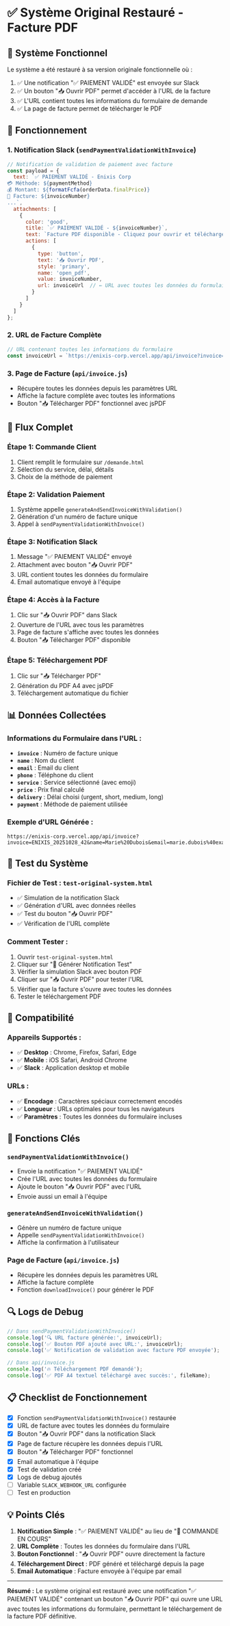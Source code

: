 # ✅ Système Original Restauré - Facture PDF

## 🎯 Système Fonctionnel

Le système a été restauré à sa version originale fonctionnelle où :
1. ✅ Une notification "✅ PAIEMENT VALIDÉ" est envoyée sur Slack
2. ✅ Un bouton "📥 Ouvrir PDF" permet d'accéder à l'URL de la facture
3. ✅ L'URL contient toutes les informations du formulaire de demande
4. ✅ La page de facture permet de télécharger le PDF

## 🔧 Fonctionnement

### 1. **Notification Slack** (`sendPaymentValidationWithInvoice`)
```javascript
// Notification de validation de paiement avec facture
const payload = {
  text: `✅ PAIEMENT VALIDÉ - Enixis Corp
💳 Méthode: ${paymentMethod}
💰 Montant: ${formatFcfa(orderData.finalPrice)}
📄 Facture: ${invoiceNumber}
...`,
  attachments: [
    {
      color: 'good',
      title: `✅ PAIEMENT VALIDÉ - ${invoiceNumber}`,
      text: `Facture PDF disponible - Cliquez pour ouvrir et télécharger`,
      actions: [
        {
          type: 'button',
          text: '📥 Ouvrir PDF',
          style: 'primary',
          name: 'open_pdf',
          value: invoiceNumber,
          url: invoiceUrl  // ← URL avec toutes les données du formulaire
        }
      ]
    }
  ]
};
```

### 2. **URL de Facture Complète**
```javascript
// URL contenant toutes les informations du formulaire
const invoiceUrl = `https://enixis-corp.vercel.app/api/invoice?invoice=${invoiceNumber}&name=${encodeURIComponent(orderData.name)}&email=${encodeURIComponent(orderData.email)}&phone=${encodeURIComponent(orderData.phone)}&service=${encodeURIComponent(orderData.serviceLabel)}&price=${orderData.finalPrice}&delivery=${orderData.delivery}&payment=${encodeURIComponent(paymentMethod)}`;
```

### 3. **Page de Facture** (`api/invoice.js`)
- Récupère toutes les données depuis les paramètres URL
- Affiche la facture complète avec toutes les informations
- Bouton "📥 Télécharger PDF" fonctionnel avec jsPDF

## 🔄 Flux Complet

### Étape 1: Commande Client
1. Client remplit le formulaire sur `/demande.html`
2. Sélection du service, délai, détails
3. Choix de la méthode de paiement

### Étape 2: Validation Paiement
1. Système appelle `generateAndSendInvoiceWithValidation()`
2. Génération d'un numéro de facture unique
3. Appel à `sendPaymentValidationWithInvoice()`

### Étape 3: Notification Slack
1. Message "✅ PAIEMENT VALIDÉ" envoyé
2. Attachment avec bouton "📥 Ouvrir PDF"
3. URL contient toutes les données du formulaire
4. Email automatique envoyé à l'équipe

### Étape 4: Accès à la Facture
1. Clic sur "📥 Ouvrir PDF" dans Slack
2. Ouverture de l'URL avec tous les paramètres
3. Page de facture s'affiche avec toutes les données
4. Bouton "📥 Télécharger PDF" disponible

### Étape 5: Téléchargement PDF
1. Clic sur "📥 Télécharger PDF"
2. Génération du PDF A4 avec jsPDF
3. Téléchargement automatique du fichier

## 📊 Données Collectées

### Informations du Formulaire dans l'URL :
- **`invoice`** : Numéro de facture unique
- **`name`** : Nom du client
- **`email`** : Email du client  
- **`phone`** : Téléphone du client
- **`service`** : Service sélectionné (avec emoji)
- **`price`** : Prix final calculé
- **`delivery`** : Délai choisi (urgent, short, medium, long)
- **`payment`** : Méthode de paiement utilisée

### Exemple d'URL Générée :
```
https://enixis-corp.vercel.app/api/invoice?invoice=ENIXIS_20251028_42&name=Marie%20Dubois&email=marie.dubois%40example.com&phone=%2B33123456789&service=%F0%9F%8E%93%20Formation%20Coaching%20Emploi&price=30000&delivery=urgent&payment=Test%20Payment
```

## 🧪 Test du Système

### Fichier de Test : `test-original-system.html`
- ✅ Simulation de la notification Slack
- ✅ Génération d'URL avec données réelles
- ✅ Test du bouton "📥 Ouvrir PDF"
- ✅ Vérification de l'URL complète

### Comment Tester :
1. Ouvrir `test-original-system.html`
2. Cliquer sur "🔗 Générer Notification Test"
3. Vérifier la simulation Slack avec bouton PDF
4. Cliquer sur "📥 Ouvrir PDF" pour tester l'URL
5. Vérifier que la facture s'ouvre avec toutes les données
6. Tester le téléchargement PDF

## 📱 Compatibilité

### Appareils Supportés :
- ✅ **Desktop** : Chrome, Firefox, Safari, Edge
- ✅ **Mobile** : iOS Safari, Android Chrome
- ✅ **Slack** : Application desktop et mobile

### URLs :
- ✅ **Encodage** : Caractères spéciaux correctement encodés
- ✅ **Longueur** : URLs optimales pour tous les navigateurs
- ✅ **Paramètres** : Toutes les données du formulaire incluses

## 🚀 Fonctions Clés

### `sendPaymentValidationWithInvoice()`
- Envoie la notification "✅ PAIEMENT VALIDÉ"
- Crée l'URL avec toutes les données du formulaire
- Ajoute le bouton "📥 Ouvrir PDF" avec l'URL
- Envoie aussi un email à l'équipe

### `generateAndSendInvoiceWithValidation()`
- Génère un numéro de facture unique
- Appelle `sendPaymentValidationWithInvoice()`
- Affiche la confirmation à l'utilisateur

### Page de Facture (`api/invoice.js`)
- Récupère les données depuis les paramètres URL
- Affiche la facture complète
- Fonction `downloadInvoice()` pour générer le PDF

## 🔍 Logs de Debug

```javascript
// Dans sendPaymentValidationWithInvoice()
console.log('🔍 URL facture générée:', invoiceUrl);
console.log('✅ Bouton PDF ajouté avec URL:', invoiceUrl);
console.log('✅ Notification de validation avec facture PDF envoyée');

// Dans api/invoice.js
console.log('🔥 Téléchargement PDF demandé');
console.log('✅ PDF A4 textuel téléchargé avec succès:', fileName);
```

## 📋 Checklist de Fonctionnement

- [x] Fonction `sendPaymentValidationWithInvoice()` restaurée
- [x] URL de facture avec toutes les données du formulaire
- [x] Bouton "📥 Ouvrir PDF" dans la notification Slack
- [x] Page de facture récupère les données depuis l'URL
- [x] Bouton "📥 Télécharger PDF" fonctionnel
- [x] Email automatique à l'équipe
- [x] Test de validation créé
- [x] Logs de debug ajoutés
- [ ] Variable `SLACK_WEBHOOK_URL` configurée
- [ ] Test en production

## 💡 Points Clés

1. **Notification Simple** : "✅ PAIEMENT VALIDÉ" au lieu de "🔄 COMMANDE EN COURS"
2. **URL Complète** : Toutes les données du formulaire dans l'URL
3. **Bouton Fonctionnel** : "📥 Ouvrir PDF" ouvre directement la facture
4. **Téléchargement Direct** : PDF généré et téléchargé depuis la page
5. **Email Automatique** : Facture envoyée à l'équipe par email

---

**Résumé :** Le système original est restauré avec une notification "✅ PAIEMENT VALIDÉ" contenant un bouton "📥 Ouvrir PDF" qui ouvre une URL avec toutes les informations du formulaire, permettant le téléchargement de la facture PDF définitive.